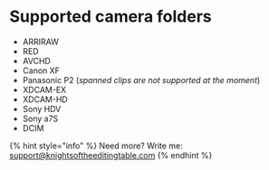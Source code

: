 # Supported camera folders

* ARRIRAW
* RED
* AVCHD
* Canon XF
* Panasonic P2 \(_spanned clips are not supported at the moment_\)
* XDCAM-EX
* XDCAM-HD
* Sony HDV
* Sony a7S
* DCIM

{% hint style="info" %}
Need more? Write me:[ support@knightsoftheeditingtable.com](mailto:support@knightsoftheeditingtable.com)
{% endhint %}



